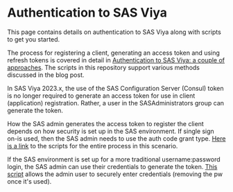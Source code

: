 # Authentication to SAS Viya
This page contains details on authentication to SAS Viya along with scripts to get you started.

The process for registering a client, generating an access token and using refresh tokens is covered in detail in [Authentication to SAS Viya: a couple of approaches](https://blogs.sas.com/content/sgf/2023/02/07/authentication-to-sas-viya/). The scripts in this repository support various methods discussed in the blog post.

In SAS Viya 2023.x, the use of the SAS Configuration Server (Consul) token is no longer required to generate an access token for use in client (application) registration. Rather, a user in the SASAdministrators group can generate the token.

How the SAS admin generates the access token to register the client depends on how security is set up in the SAS environment. If single sign on-is used, then the SAS admin needs to use the auth code grant type. [Here is a link](/authentication/scripts/registerClient_generateToken_AuthCode.ipynb) to the scripts for the entire process in this scenario.

If the SAS environment is set up for a more traditional username:password login, the SAS admin can use their credentials to generate the token. [This script](/authentication/scripts/registerClient_generateToken_AdminUser.ipynb) allows the admin user to securely enter credentials (removing the pw once it's used).

